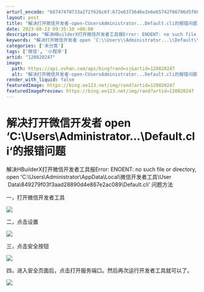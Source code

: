 ```yaml
---
arturl_encode: "68747470733a2f2f626c6f:672e6373646e2e6e65742f66786d5f66786d3132333435362f:61727469636c652f64657461696c732f313230383230323437"
layout: post
title: "解决打开微信开发者-open-CUsersAdministrator...Default.cli的报错问题"
date: 2023-08-23 09:35:10 +08:00
description: "解决HBuilderX打开微信开发者工具报Error: ENOENT: no such file o"
keywords: "解决打开微信开发者 open ‘C:\\Users\\Administrator...\\Default\\.cli‘的报错问题"
categories: ['未分类']
tags: ['微信', '小程序']
artid: "120820247"
image:
  path: https://api.vvhan.com/api/bing?rand=sj&artid=120820247
  alt: "解决打开微信开发者-open-CUsersAdministrator...Default.cli的报错问题"
render_with_liquid: false
featuredImage: https://bing.ee123.net/img/rand?artid=120820247
featuredImagePreview: https://bing.ee123.net/img/rand?artid=120820247
---
```


# 解决打开微信开发者 open ‘C:\Users\Administrator...\Default\.cli‘的报错问题

解决HBuilderX打开微信开发者工具报Error: ENOENT: no such file or directory, open 'C:\Users\Administrator\AppData\Local\微信开发者工具\User         Data\849279f03f3aad28890d4e867e2ac089\Default\.cli' 问题方法

一，打开微信开发者工具

![](https://i-blog.csdnimg.cn/blog_migrate/1d5b461d51a8eb45a5080ee840d88b49.png)

二，点击设置

![](https://i-blog.csdnimg.cn/blog_migrate/8352b560ae645220922fde65853cee68.png)

三，点击安全按钮

![](https://i-blog.csdnimg.cn/blog_migrate/b3eac805e1648af4eba126bf5d85ff78.png)

四，进入安全页面后，点击打开服务端口。然后再次运行开发者工具就可以了。

![](https://i-blog.csdnimg.cn/blog_migrate/8507b1786dc7f9d05c4b1523e42820db.png)